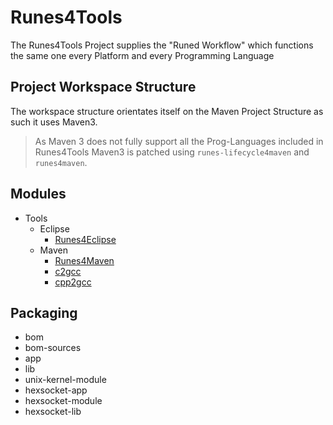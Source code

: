 # Runes4Tools
The Runes4Tools Project supplies the "Runed Workflow" which functions the same one every Platform and every Programming Language

## Project Workspace Structure
The workspace structure orientates itself on the Maven Project Structure as such it uses Maven3.
> As Maven 3 does not fully support all the Prog-Languages included in Runes4Tools Maven3 is patched using `runes-lifecycle4maven` and `runes4maven`.


## Modules
+ Tools
  - Eclipse
    - [Runes4Eclipse](https://github.com/RunedUniverse/runes4eclipse)
  - Maven
    - [Runes4Maven](https://github.com/RunedUniverse/runes4maven)
    - [c2gcc](https://github.com/RunedUniverse/c2gcc)
    - [cpp2gcc](https://github.com/RunedUniverse/cpp2gcc)

## Packaging
 + bom
 + bom-sources
 + app
 + lib
 + unix-kernel-module
 + hexsocket-app
 + hexsocket-module
 + hexsocket-lib